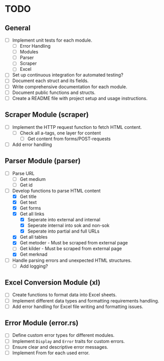 # TODO

## General

- [ ] Implement unit tests for each module.
  - [ ] Error Handling
  - [ ] Modules
  - [ ] Parser
  - [ ] Scraper
  - [ ] Excel
- [ ] Set up continuous integration for automated testing?
- [ ] Document each struct and its fields.
- [ ] Write comprehensive documentation for each module.
- [ ] Document public functions and structs.
- [ ] Create a README file with project setup and usage instructions.

## Scraper Module (scraper)

- [ ] Implement the HTTP request function to fetch HTML content.
  - [ ] Check all a-tags, one layer for content
    - [ ] Get content from forms/POST-requests
- [ ] Add error handling

## Parser Module (parser)

- [ ] Parse URL
  - [ ] Get medium
  - [ ] Get id
- [ ] Develop functions to parse HTML content
  - [x] Get title
  - [x] Get text
  - [x] Get forms
  - [x] Get all links
    - [x] Seperate into external and internal
    - [x] Seperate internal into sok and non-sok
    - [x] Seperate into partial and full URLs
  - [x] Get all tables
  - [x] Get metoder - Must be scraped from external page
  - [ ] Get kilder - Must be scraped from external page
  - [x] Get merknad
- [ ] Handle parsing errors and unexpected HTML structures.
  - [ ] Add logging?

## Excel Conversion Module (xl)

- [ ] Create functions to format data into Excel sheets.
- [ ] Implement different data types and formatting requirements handling.
- [ ] Add error handling for Excel file writing and formatting issues.

## Error Module (error.rs)

- [ ] Define custom error types for different modules.
- [ ] Implement `Display` and `Error` traits for custom errors.
- [ ] Ensure clear and descriptive error messages.
- [ ] Implement From for each used error.
